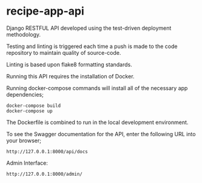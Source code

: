 # recipe-app-api

Django RESTFUL API developed using the
test-driven deployment methodology.

Testing and linting is triggered each time a push is made to the code repository
to maintain quality of source-code.

Linting is based upon flake8 formatting standards.

Running this API requires the installation of Docker.

Running docker-compose commands will install all of the necessary app dependencies;

```
docker-compose build
docker-compose up
```

The Dockerfile is combined to run in the local development environment.

To see the Swagger documentation for the API, enter the following URL into your browser;

```
http://127.0.0.1:8000/api/docs
```

Admin Interface:
```
http://127.0.0.1:8000/admin/
```

